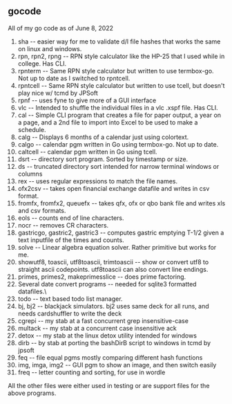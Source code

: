 ## gocode
All of my go code as of June 8, 2022

1. sha -- easier way for me to validate d/l file hashes that works the same on linux and windows.
2. rpn, rpn2, rpng -- RPN style calculator like the HP-25 that I used while in college.  Has CLI.
3. rpnterm -- Same RPN style calculator but written to use termbox-go.  Not up to date as I switched to rpntcell.
4. rpntcell -- Same RPN style calculator but written to use tcell, but doesn't play nice w/ tcmd by JPSoft
5. rpnf -- uses fyne to give more of a GUI interface
6. vlc -- Intended to shuffle the individual files in a vlc .xspf file.  Has CLI.
7. cal -- Simple CLI program that creates a file for paper output, a year on a page, and a 2nd file to import into Excel to be used to make a schedule.
8. calg -- Displays 6 months of a calendar just using colortext.
9. calgo -- calendar pgm written in Go using termbox-go.  Not up to date.
10. caltcell -- calendar pgm written in Go using tcell.
11. dsrt -- directory sort program.  Sorted by timestamp or size.
12. ds -- truncated directory sort intended for narrow terminal windows or columns
13. rex -- uses regular expressions to match the file names.
14. ofx2csv -- takes open financial exchange datafile and writes in csv format.
15. fromfx, fromfx2, queuefx -- takes qfx, ofx or qbo bank file and writes xls and csv formats.
16. eols -- counts end of line characters.
17. nocr -- removes CR characters.
18. gastricgo, gastric2, gastric3 -- computes gastric emptying T-1/2 given a text inputfile of the times and counts.
19. solve -- Linear algebra equation solver.  Rather primitive but works for me.
20. showutf8, toascii, utf8toascii, trimtoascii -- show or convert utf8 to straight ascii codepoints.
                                                   utf8toascii can also convert line endings.
21. primes, primes2, makeprimesslice -- does prime factoring.
22. Several date convert programs -- needed for sqlite3 formatted datafiles.\
23. todo -- text based todo list manager.
24. bj, bj2 -- blackjack simulators.  bj2 uses same deck for all runs, and needs cardshuffler to write the deck
25. cgrepi -- my stab at a fast concurrent grep insensitive-case
26. multack -- my stab at a concurrent case insensitive ack
27. detox -- my stab at the linux detox utility intended for windows
28. dirb -- by stab at porting the bashDirB script to windows in tcmd by jpsoft
29. feq -- file equal pgms mostly comparing different hash functions
30. img, imga, img2 -- GUI pgm to show an image, and then switch easily
31. freq -- letter counting and sorting, for use in wordle


All the other files were either used in testing or are support files for the above programs.
